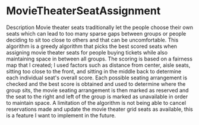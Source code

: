 # MovieTheaterSeatAssignment
Description 
Movie theater seats traditionally let the people choose their own seats which can lead to too many sparse gaps between groups or people deciding to sit too close to others and that can be uncomfortable. This algorithm is a greedy algorithm that picks the best scored seats when assigning movie theater seats for people buying tickets while also maintaining space in between all groups. The scoring is based on a fairness map that I created; I used factors such as distance from center, aisle seats, sitting too close to the front, and sitting in the middle back to determine each individual seat's overall score. Each possible seating arrangement is checked and the best score is obtained and used to determine where the group sits, the movie seating arrangement is then marked as reserved and the seat to the right and left of the group is marked as unavailable in order to maintain space. A limitation of the algorithm is not being able to cancel reservations made and update the movie theater grid seats as available, this is a feature I want to implement in the future.

